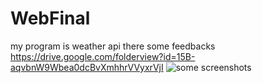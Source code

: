 # WebFinal
my program is weather api there some feedbacks https://drive.google.com/folderview?id=15B-aqvbnW9Wbea0dcBvXmhhrVVyxrVjI
![some screenshots](https://github.com/[nursultan-tech]/[WebFinal]/img/[1.jpg?raw=true)


